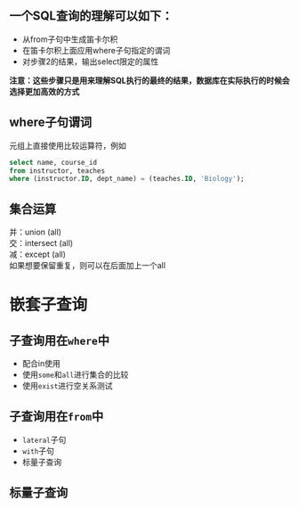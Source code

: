 ## 一个SQL查询的理解可以如下：  
* 从from子句中生成笛卡尔积
* 在笛卡尔积上面应用where子句指定的谓词
* 对步骤2的结果，输出select限定的属性

**注意：这些步骤只是用来理解SQL执行的最终的结果，数据库在实际执行的时候会选择更加高效的方式**


## where子句谓词
元组上直接使用比较运算符，例如
```sql
select name, course_id 
from instructor, teaches
where (instructor.ID, dept_name) = (teaches.ID, 'Biology');
```

## 集合运算
并：union (all)  
交：intersect  (all)  
减：except (all)  
如果想要保留重复，则可以在后面加上一个all

# 嵌套子查询
## 子查询用在`where`中
* 配合in使用
* 使用`some`和`all`进行集合的比较
* 使用`exist`进行空关系测试
## 子查询用在`from`中
* `lateral`子句
* `with`子句
* 标量子查询
## 标量子查询